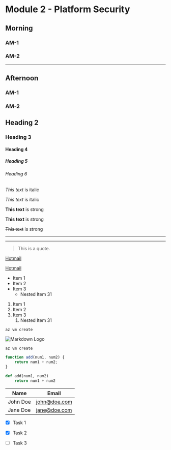 <!-- Headings -->
# Module 2 - Platform Security

## Morning

### AM-1

### AM-2
___

## Afternoon

### AM-1

### AM-2

## Heading 2
### Heading 3
#### Heading 4
##### Heading 5
###### Heading 6

<!-- Italics -->
*This text* is italic

_This text_ is italic

<!-- Strong -->
**This text** is strong

__This text__ is strong

<!-- Strikethrough -->
~~This text~~ is strong

<!-- Horizontal Rule -->

---
___

<!-- Blockquote -->
> This is a quote.

<!-- Links  -->
[Hotmail](www.hotmail.com)

[Hotmail](www.hotmail.com "Email")

<!-- UL  -->
* Item 1
* Item 2
* Item 3
    * Nested Item 31

<!-- OL  -->
1. Item 1
1. Item 2
1. Item 3
    1. Nested Item 31

<!-- Inline code block  -->
` az vm create `

<!-- Images  -->
![Markdown Logo](https://markdown-here.com/img/icon256.png)

<!-- Github Markdown  -->

<!-- Code Blocks -->
```bash 
az vm create
```

```javascript
function add(num1, num2) {
    return num1 + num2;
}
```

```python
def add(num1, num2)
    return num1 + num2
```

<!-- Tables -->
| Name     | Email        |
| -------- | ------------ |
| John Doe | john@doe.com |
| Jane Doe | jane@doe.com |

<!-- Task Lists -->
* [x] Task 1
* [x] Task 2
* [ ] Task 3



